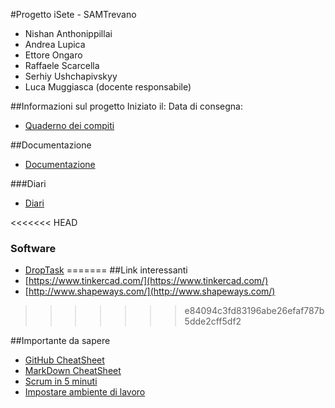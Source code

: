 #Progetto iSete - SAMTrevano
- Nishan Anthonippillai
- Andrea Lupica
- Ettore Ongaro
- Raffaele Scarcella
- Serhiy Ushchapivskyy
- Luca Muggiasca (docente responsabile)

##Informazioni sul progetto
Iniziato il:
Data di consegna:
- [Quaderno dei compiti](Documentazione/0_qdc_p3_iSete.md)

##Documentazione
  - [Documentazione](Documentazione/0_Documentazione.md)

###Diari
  - [Diari](Documentazione/Diari/)

<<<<<<< HEAD
### Software
  - [DropTask](https://www.droptask.com)
=======
##Link interessanti
  - [https://www.tinkercad.com/](https://www.tinkercad.com/)
  - [http://www.shapeways.com/](http://www.shapeways.com/)

>>>>>>> e84094c3fd83196abe26efaf787b5dde2cff5df2

##Importante da sapere
- [GitHub CheatSheet](Guide/github-cheatsheet.pdf)
- [MarkDown CheatSheet](Guide/markdownCheatSheet.md)
- [Scrum in 5 minuti](Guide/Scrum_in_5_min.pdf)
- [Impostare ambiente di lavoro](Guide/ImpostareAmbienteLavoro.md)

